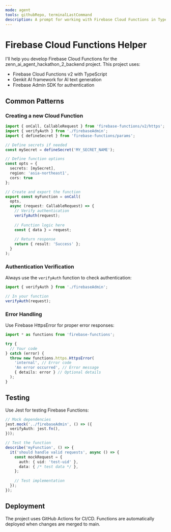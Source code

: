```yaml
---
mode: agent
tools: githubRepo, terminalLastCommand
description: A prompt for working with Firebase Cloud Functions in TypeScript
---
```


# Firebase Cloud Functions Helper

I'll help you develop Firebase Cloud Functions for the zenn_ai_agent_hackathon_2_backend project. This project uses:

- Firebase Cloud Functions v2 with TypeScript
- Genkit AI framework for AI text generation
- Firebase Admin SDK for authentication

## Common Patterns

### Creating a new Cloud Function

```typescript
import { onCall, CallableRequest } from 'firebase-functions/v2/https';
import { verifyAuth } from './firebaseAdmin';
import { defineSecret } from 'firebase-functions/params';

// Define secrets if needed
const mySecret = defineSecret('MY_SECRET_NAME');

// Define function options
const opts = { 
  secrets: [mySecret], 
  region: 'asia-northeast1', 
  cors: true 
};

// Create and export the function
export const myFunction = onCall(
  opts,
  async (request: CallableRequest) => {
    // Verify authentication
    verifyAuth(request);
    
    // Function logic here
    const { data } = request;
    
    // Return response
    return { result: 'Success' };
  }
);
```

### Authentication Verification

Always use the `verifyAuth` function to check authentication:

```typescript
import { verifyAuth } from './firebaseAdmin';

// In your function
verifyAuth(request);
```

### Error Handling

Use Firebase HttpsError for proper error responses:

```typescript
import * as functions from 'firebase-functions';

try {
  // Your code
} catch (error) {
  throw new functions.https.HttpsError(
    'internal', // Error code
    'An error occurred', // Error message
    { details: error } // Optional details
  );
}
```

## Testing

Use Jest for testing Firebase Functions:

```typescript
// Mock dependencies
jest.mock('../firebaseAdmin', () => ({
  verifyAuth: jest.fn(),
}));

// Test the function
describe('myFunction', () => {
  it('should handle valid requests', async () => {
    const mockRequest = {
      auth: { uid: 'test-uid' },
      data: { /* test data */ },
    };
    
    // Test implementation
  });
});
```

## Deployment

The project uses GitHub Actions for CI/CD. Functions are automatically deployed when changes are merged to main.

